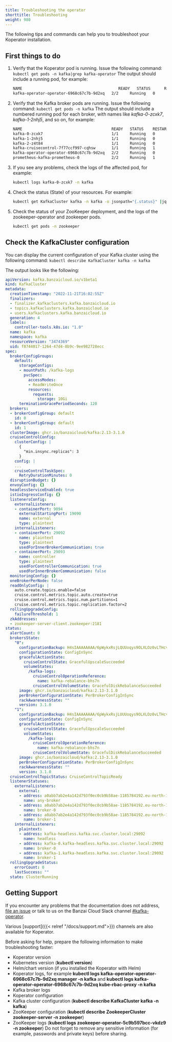 ```yaml
---
title: Troubleshooting the operator
shorttitle: Troubleshooting
weight: 980
---
```


The following tips and commands can help you to troubleshoot your Koperator installation.

## First things to do

1. Verify that the Koperator pod is running. Issue the following command: `kubectl get pods -n kafka|grep kafka-operator`
    The output should include a running pod, for example:

    ```bash
    NAME                                          READY   STATUS      RESTARTS   AGE
    kafka-operator-operator-6968c67c7b-9d2xq   2/2     Running   0          10m
    ```

1. Verify that the Kafka broker pods are running. Issue the following command: `kubectl get pods -n kafka`
    The output should include a numbered running pod for each broker, with names like *kafka-0-zcxk7*, *kafka-1-2nhj5*, and so on, for example:

    ```bash
    NAME                                       READY   STATUS    RESTARTS   AGE
    kafka-0-zcxk7                              1/1     Running   0          3h16m
    kafka-1-2nhj5                              1/1     Running   0          3h15m
    kafka-2-z4t84                              1/1     Running   0          3h15m
    kafka-cruisecontrol-7f77ccf997-cqhsw       1/1     Running   1          3h15m
    kafka-operator-operator-6968c67c7b-9d2xq   2/2     Running   0          3h17m
    prometheus-kafka-prometheus-0              2/2     Running   1          3h16m
    ```

1. If you see any problems, check the logs of the affected pod, for example:

    ```bash
    kubectl logs kafka-0-zcxk7 -n kafka
    ```

1. Check the status (State) of your resources. For example:

    ```bash
    kubectl get KafkaCluster kafka -n kafka -o jsonpath="{.status}" |jq
    ```

1. Check the status of your ZooKeeper deployment, and the logs of the zookeeper-operator and zookeeper pods.

    ```bash
    kubectl get pods -n zookeeper
    ```

## Check the KafkaCluster configuration

You can display the current configuration of your Kafka cluster using the following command:
`kubectl describe KafkaCluster kafka -n kafka`

The output looks like the following:

```yaml
apiVersion: kafka.banzaicloud.io/v1beta1
kind: KafkaCluster
metadata:
  creationTimestamp: "2022-11-21T16:02:55Z"
  finalizers:
  - finalizer.kafkaclusters.kafka.banzaicloud.io
  - topics.kafkaclusters.kafka.banzaicloud.io
  - users.kafkaclusters.kafka.banzaicloud.io
  generation: 4
  labels:
    controller-tools.k8s.io: "1.0"
  name: kafka
  namespace: kafka
  resourceVersion: "3474369"
  uid: f8744017-1264-47d4-8b9c-9ee982728ecc
spec:
  brokerConfigGroups:
    default:
      storageConfigs:
      - mountPath: /kafka-logs
        pvcSpec:
          accessModes:
          - ReadWriteOnce
          resources:
            requests:
              storage: 10Gi
      terminationGracePeriodSeconds: 120
  brokers:
  - brokerConfigGroup: default
    id: 0
  - brokerConfigGroup: default
    id: 1
  clusterImage: ghcr.io/banzaicloud/kafka:2.13-3.1.0
  cruiseControlConfig:
    clusterConfig: |
      {
        "min.insync.replicas": 3
      }
    config: |
    ...
    cruiseControlTaskSpec:
      RetryDurationMinutes: 0
  disruptionBudget: {}
  envoyConfig: {}
  headlessServiceEnabled: true
  istioIngressConfig: {}
  listenersConfig:
    externalListeners:
    - containerPort: 9094
      externalStartingPort: 19090
      name: external
      type: plaintext
    internalListeners:
    - containerPort: 29092
      name: plaintext
      type: plaintext
      usedForInnerBrokerCommunication: true
    - containerPort: 29093
      name: controller
      type: plaintext
      usedForControllerCommunication: true
      usedForInnerBrokerCommunication: false
  monitoringConfig: {}
  oneBrokerPerNode: false
  readOnlyConfig: |
    auto.create.topics.enable=false
    cruise.control.metrics.topic.auto.create=true
    cruise.control.metrics.topic.num.partitions=1
    cruise.control.metrics.topic.replication.factor=2
  rollingUpgradeConfig:
    failureThreshold: 1
  zkAddresses:
  - zookeeper-server-client.zookeeper:2181
status:
  alertCount: 0
  brokersState:
    "0":
      configurationBackup: H4sIAAAAAAAA/6pWykxRsjLQUUoqys9OLXLOz0vLTHcvyi8tULJSSklNSyzNKVGqBQQAAP//D49kqiYAAAA=
      configurationState: ConfigInSync
      gracefulActionState:
        cruiseControlState: GracefulUpscaleSucceeded
        volumeStates:
          /kafka-logs:
            cruiseControlOperationReference:
              name: kafka-rebalance-bhs7n
            cruiseControlVolumeState: GracefulDiskRebalanceSucceeded
      image: ghcr.io/banzaicloud/kafka:2.13-3.1.0
      perBrokerConfigurationState: PerBrokerConfigInSync
      rackAwarenessState: ""
      version: 3.1.0
    "1":
      configurationBackup: H4sIAAAAAAAA/6pWykxRsjLUUUoqys9OLXLOz0vLTHcvyi8tULJSSklNSyzNKVGqBQQAAP//pYq+WyYAAAA=
      configurationState: ConfigInSync
      gracefulActionState:
        cruiseControlState: GracefulUpscaleSucceeded
        volumeStates:
          /kafka-logs:
            cruiseControlOperationReference:
              name: kafka-rebalance-bhs7n
            cruiseControlVolumeState: GracefulDiskRebalanceSucceeded
      image: ghcr.io/banzaicloud/kafka:2.13-3.1.0
      perBrokerConfigurationState: PerBrokerConfigInSync
      rackAwarenessState: ""
      version: 3.1.0
  cruiseControlTopicStatus: CruiseControlTopicReady
  listenerStatuses:
    externalListeners:
      external:
      - address: a0abb7ab2e4a142d793f0ec0cb9b58ae-1185784192.eu-north-1.elb.amazonaws.com:29092
        name: any-broker
      - address: a0abb7ab2e4a142d793f0ec0cb9b58ae-1185784192.eu-north-1.elb.amazonaws.com:19090
        name: broker-0
      - address: a0abb7ab2e4a142d793f0ec0cb9b58ae-1185784192.eu-north-1.elb.amazonaws.com:19091
        name: broker-1
    internalListeners:
      plaintext:
      - address: kafka-headless.kafka.svc.cluster.local:29092
        name: headless
      - address: kafka-0.kafka-headless.kafka.svc.cluster.local:29092
        name: broker-0
      - address: kafka-1.kafka-headless.kafka.svc.cluster.local:29092
        name: broker-1
  rollingUpgradeStatus:
    errorCount: 0
    lastSuccess: ""
  state: ClusterRunning
```

## Getting Support

If you encounter any problems that the documentation does not address, [file an issue](https://github.com/banzaicloud/koperator/issues) or talk to us on the Banzai Cloud Slack channel [#kafka-operator](https://slack.banzaicloud.io/).

Various [support]({{< relref "/docs/support.md">}}) channels are also available for Koperator.

Before asking for help, prepare the following information to make troubleshooting faster:

- Koperator version
- Kubernetes version (**kubectl version**)
- Helm/chart version (if you installed the Koperator with Helm)
- Koperator logs, for example **kubectl logs kafka-operator-operator-6968c67c7b-9d2xq manager -n kafka** and **kubectl logs kafka-operator-operator-6968c67c7b-9d2xq kube-rbac-proxy -n kafka**
- Kafka broker logs
- Koperator configuration
- Kafka cluster configuration (**kubectl describe KafkaCluster kafka -n kafka**)
- ZooKeeper configuration (**kubectl describe ZookeeperCluster zookeeper-server -n zookeeper**)
- ZooKeeper logs (**kubectl logs zookeeper-operator-5c9b597bcc-vkdz9 -n zookeeper**)
Do not forget to remove any sensitive information (for example, passwords and private keys) before sharing.
